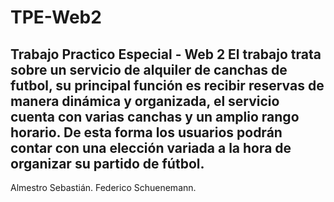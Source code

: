 # TPE-Web2
Trabajo Practico Especial - Web 2
El trabajo trata sobre un servicio de alquiler de canchas de futbol, su principal función es recibir reservas de manera dinámica 
y organizada, el servicio cuenta con varias canchas y un amplio rango horario. De esta forma los usuarios podrán contar con una elección variada a la hora de organizar su partido de fútbol.
--------------------------------------------------------
Almestro Sebastián.
Federico Schuenemann.
